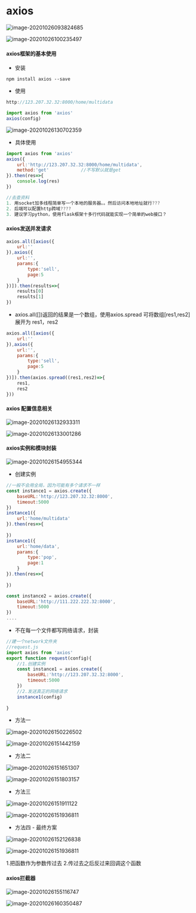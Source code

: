 # axios

![image-20201026093824685](../image/image-20201026093824685.png)

![image-20201026100235497](../image/image-20201026100235497.png)

#### axios框架的基本使用

* 安装

`npm install axios --save `

* 使用

```js
http://123.207.32.32:8000/home/multidata

import axios from 'axios'
axios(config)
```

![image-20201026130702359](../image/image-20201026130702359.png)

* 具体使用

```js
import axios from 'axios'
axios({
    url:'http://123.207.32.32:8000/home/multidata',
    method:'get'			//不写默认就是get
}).then(res=>{
    console.log(res)
})
```

```js
//去查资料
1. 用socket加多线程简单写一个本地的服务器。。然后访问本地地址就行???
2. 后端可以配置http跨域????
3. 建议学习python，使用flask框架十多行代码就能实现一个简单的web接口？
```

#### axios发送并发请求

```js
axios.all([axios({
    url:''
}),axios({
    url:'',
    params:{
        type:'sell',
        page:5
    }
})]).then(results=>{
    results[0]			
   	results[1]
})
```

* axios.all([])返回的结果是一个数组，使用axios.spread 可将数组[res1,res2]展开为 res1，res2

```js
axios.all([axios({
    url:''
}),axios({
    url:'',
    params:{
        type:'sell',
        page:5
    }
})]).then(axios.spread((res1,res2)=>{
    res1,
    res2
}))
```

#### axios 配置信息相关

![image-20201026132933311](../image/image-20201026132933311.png)

![image-20201026133001286](../image/image-20201026133001286.png)

#### axios实例和模块封装

![image-20201026154955344](../image/image-20201026154955344.png)

* 创建实例

```js
//一般不会用全局，因为可能有多个请求不一样
const instance1 = axios.create({
    baseURL:'http://123.207.32.32:8000',
    timeout:5000
})
instance1({
    url:'home/multidata'
}).then(res=>{
    
})
instance1({
    url:'home/data',
    params:{
        type:'pop',
        page:1
    }
}).then(res=>{
    
})

const instance2 = axios.create({
    baseURL:'http://111.222.222.32:8000',
    timeout:5000
})
....
```

* 不在每一个文件都写网络请求，封装

```js
//建一个network文件夹
//request.js
import axios from 'axios'
export function request(config){
    //1.创建实例
    const instance1 = axios.create({
        baseURL:'http://123.207.32.32:8000',
        timeout:5000
	})
    //2.发送真正的网络请求
   	instance1(config)
    
}


```

* 方法一

![image-20201026150226502](../image/image-20201026150226502.png)



![image-20201026151442159](../image/image-20201026151442159.png)

* 方法二

![image-20201026151651307](../image/image-20201026151651307.png)

![image-20201026151803157](../image/image-20201026151803157.png)

* 方法三

![image-20201026151911122](../image/image-20201026151911122.png)

![image-20201026151936811](../image/image-20201026151936811.png)

* 方法四 - 最终方案

![image-20201026152126838](../image/image-20201026152126838.png)

![image-20201026151936811](../image/image-20201026151936811.png)

1.把函数作为参数传过去 2.传过去之后反过来回调这个函数

#### axios拦截器

![image-20201026155116747](../image/image-20201026155116747.png)

![image-20201026160350487](../image/image-20201026160350487.png)